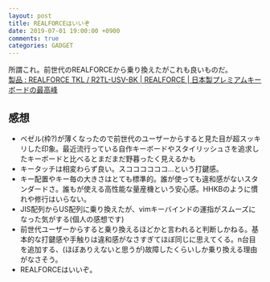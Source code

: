 ```yaml
---
layout: post
title: REALFORCEはいいぞ
date: 2019-07-01 19:00:00 +0900
comments: true
categories: GADGET
---
```


<!-- write here ↓ -->

所謂これ。前世代のREALFORCEから乗り換えたがこれも良いものだ。  
[製品 : REALFORCE TKL / R2TL-USV-BK \| REALFORCE | 日本製プレミアムキーボードの最高峰](http://www.realforce.co.jp/products/R2TL-US-BK/USV.html)

## 感想

- ベゼル(枠?)が薄くなったので前世代のユーザーからすると見た目が超スッキリした印象。最近流行っている自作キーボードやスタイリッシュさを追求したキーボードと比べるとまだまだ野暮ったく見えるかも
- キータッチは相変わらず良い。スココココココ...という打鍵感。
- キー配置やキー毎の大きさはとても標準的。誰が使っても違和感がないスタンダードさ。誰もが使える高性能な量産機という安心感。HHKBのように慣れや修行はいらない。
- JIS配列からUS配列に乗り換えたが、vimキーバインドの運指がスムーズになった気がする(個人の感想です)
- 前世代ユーザーからすると乗り換えるほどかと言われると判断しかねる。基本的な打鍵感や手触りは違和感がなさすぎてほぼ同じに思えてくる。n台目を追加する、(ほぼありえないと思うが)故障したくらいしか乗り換える理由がなさそう。
- REALFORCEはいいぞ。

<!-- write here ↑ -->

